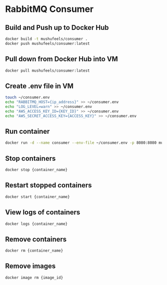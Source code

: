 # RabbitMQ Consumer

## Build and Push up to Docker Hub
```bash
docker build -t mushufeels/consumer .
docker push mushufeels/consumer:latest
```

## Pull down from Docker Hub into VM
```bash
docker pull mushufeels/consumer:latest
```

## Create .env file in VM
```bash
touch ~/consumer.env
echo "RABBITMQ_HOST={ip_address}" >> ~/consumer.env
echo "LOG_LEVEL=warn" >> ~/consumer.env
echo "AWS_ACCESS_KEY_ID={KEY_ID}" >> ~/consumer.env
echo "AWS_SECRET_ACCESS_KEY={ACCESS_KEY}" >> ~/consumer.env
```

## Run container
```bash
docker run -d --name consumer --env-file ~/consumer.env -p 8080:8080 mushufeels/consumer
```

## Stop containers
```bash
docker stop {container_name}
```

## Restart stopped containers
```bash
docker start {container_name}
```

## View logs of containers
```bash
docker logs {container_name}
```

## Remove containers
```bash
docker rm {container_name}
```

## Remove images
```bash
docker image rm {image_id}
```